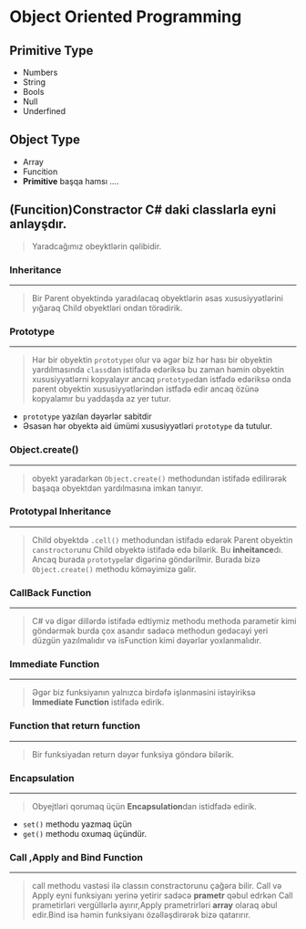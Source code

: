 # Object Oriented Programming 

## Primitive Type
- Numbers
- String
- Bools
- Null
- Underfined

## Object Type
- Array
- Funcition
- **Primitive** başqa hamsı ....

## (Funcition)Constractor C# daki classlarla eyni anlayşdır.
> Yaradcağımız obeyktlərin qəlibidir.


### Inheritance 
***
> Bir Parent obyektində yaradılacaq obyektlərin əsas xususiyyətlərini yığaraq Child obyektləri ondan törədirik.

### Prototype
***
> Hər bir obyektin `prototype`ı olur və əgər biz hər hası bir obyektin yardılmasında `class`dan istifadə edəriksə bu zaman həmin obyektin xususiyyətlərni kopyalayır ancaq `prototype`dan istfadə edəriksə onda parent obyektin xususiyyətlərindən istfadə edir ancaq özünə kopyalamır bu yaddaşda az yer tutur.
- `prototype` yazılan dəyərlər sabitdir
- Əsasən hər obyektə aid ümümi xususiyyətləri `prototype` da tutulur.


### Object.create()
***
> obyekt yaradarkən `Object.create()` methodundan istifadə edilirərək başaqa obyektdən yardılmasına imkan tanıyır.


### Prototypal Inheritance
***
> Child obyektdə `.cell()` methodundan istifadə edərək Parent obyektin `canstroctor`unu Child obyektə istifadə edə bilərik. Bu **inheitance**dı. Ancaq burada `prototype`lar digərinə göndərilmir.
Burada bizə `Object.create()` methodu köməyimizə gəlir.

### CallBack Function
***
> C# və digər dillərdə istifadə edtiymiz methodu methoda parametir kimi göndərmək burda çox asandır sadəcə methodun gedəcəyi yeri düzgün yazılmalıdır və isFunction kimi dəyərlər yoxlanmalıdır.


### Immediate Function
***
> Əgər biz funksiyanın yalnızca birdəfə işlənməsini istəyiriksə **Immediate Function** istifadə edirik.

### Function that return function
***
> Bir funksiyadan return dəyər funksiya göndərə bilərik.


### Encapsulation
***
> Obyejtləri qorumaq üçün **Encapsulation**dan istidfadə edirik. 
- `set()` methodu yazmaq üçün
- `get()` methodu oxumaq üçündür.


### Call ,Apply and Bind Function
***
> call methodu vastəsi ilə classın constractorunu çağəra bilir. Call və Apply eyni funksiyanı yerinə yetirir sadəcə **prametr** qəbul edrkən Call prametirləri vergüllərlə ayırır,Apply prametrirləri **array** olaraq  əbul edir.Bind isə həmin funksiyanı özəlləşdirərək bizə qatarırır.